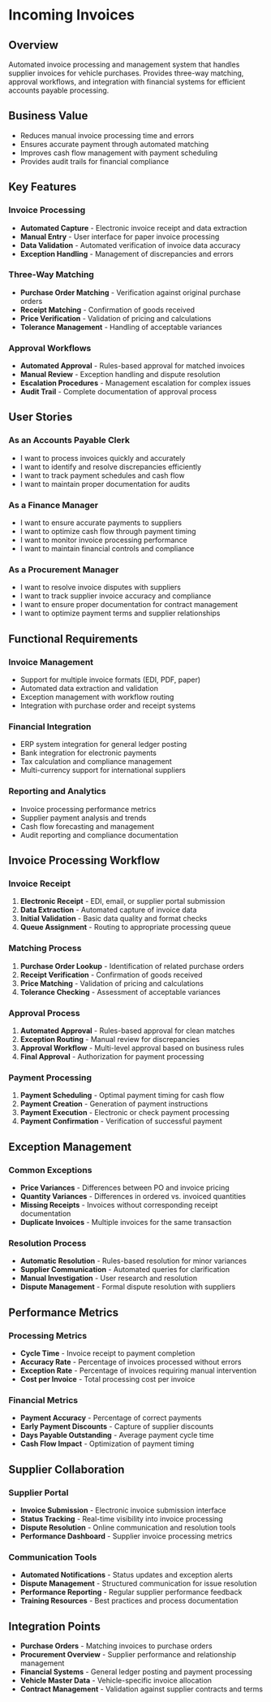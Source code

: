 # Incoming Invoices

## Overview
Automated invoice processing and management system that handles supplier invoices for vehicle purchases. Provides three-way matching, approval workflows, and integration with financial systems for efficient accounts payable processing.

## Business Value
- Reduces manual invoice processing time and errors
- Ensures accurate payment through automated matching
- Improves cash flow management with payment scheduling
- Provides audit trails for financial compliance

## Key Features

### Invoice Processing
- **Automated Capture** - Electronic invoice receipt and data extraction
- **Manual Entry** - User interface for paper invoice processing
- **Data Validation** - Automated verification of invoice data accuracy
- **Exception Handling** - Management of discrepancies and errors

### Three-Way Matching
- **Purchase Order Matching** - Verification against original purchase orders
- **Receipt Matching** - Confirmation of goods received
- **Price Verification** - Validation of pricing and calculations
- **Tolerance Management** - Handling of acceptable variances

### Approval Workflows
- **Automated Approval** - Rules-based approval for matched invoices
- **Manual Review** - Exception handling and dispute resolution
- **Escalation Procedures** - Management escalation for complex issues
- **Audit Trail** - Complete documentation of approval process

## User Stories

### As an Accounts Payable Clerk
- I want to process invoices quickly and accurately
- I want to identify and resolve discrepancies efficiently
- I want to track payment schedules and cash flow
- I want to maintain proper documentation for audits

### As a Finance Manager
- I want to ensure accurate payments to suppliers
- I want to optimize cash flow through payment timing
- I want to monitor invoice processing performance
- I want to maintain financial controls and compliance

### As a Procurement Manager
- I want to resolve invoice disputes with suppliers
- I want to track supplier invoice accuracy and compliance
- I want to ensure proper documentation for contract management
- I want to optimize payment terms and supplier relationships

## Functional Requirements

### Invoice Management
- Support for multiple invoice formats (EDI, PDF, paper)
- Automated data extraction and validation
- Exception management with workflow routing
- Integration with purchase order and receipt systems

### Financial Integration
- ERP system integration for general ledger posting
- Bank integration for electronic payments
- Tax calculation and compliance management
- Multi-currency support for international suppliers

### Reporting and Analytics
- Invoice processing performance metrics
- Supplier payment analysis and trends
- Cash flow forecasting and management
- Audit reporting and compliance documentation

## Invoice Processing Workflow

### Invoice Receipt
1. **Electronic Receipt** - EDI, email, or supplier portal submission
2. **Data Extraction** - Automated capture of invoice data
3. **Initial Validation** - Basic data quality and format checks
4. **Queue Assignment** - Routing to appropriate processing queue

### Matching Process
1. **Purchase Order Lookup** - Identification of related purchase orders
2. **Receipt Verification** - Confirmation of goods received
3. **Price Matching** - Validation of pricing and calculations
4. **Tolerance Checking** - Assessment of acceptable variances

### Approval Process
1. **Automated Approval** - Rules-based approval for clean matches
2. **Exception Routing** - Manual review for discrepancies
3. **Approval Workflow** - Multi-level approval based on business rules
4. **Final Approval** - Authorization for payment processing

### Payment Processing
1. **Payment Scheduling** - Optimal payment timing for cash flow
2. **Payment Creation** - Generation of payment instructions
3. **Payment Execution** - Electronic or check payment processing
4. **Payment Confirmation** - Verification of successful payment

## Exception Management

### Common Exceptions
- **Price Variances** - Differences between PO and invoice pricing
- **Quantity Variances** - Differences in ordered vs. invoiced quantities
- **Missing Receipts** - Invoices without corresponding receipt documentation
- **Duplicate Invoices** - Multiple invoices for the same transaction

### Resolution Process
- **Automatic Resolution** - Rules-based resolution for minor variances
- **Supplier Communication** - Automated queries for clarification
- **Manual Investigation** - User research and resolution
- **Dispute Management** - Formal dispute resolution with suppliers

## Performance Metrics

### Processing Metrics
- **Cycle Time** - Invoice receipt to payment completion
- **Accuracy Rate** - Percentage of invoices processed without errors
- **Exception Rate** - Percentage of invoices requiring manual intervention
- **Cost per Invoice** - Total processing cost per invoice

### Financial Metrics
- **Payment Accuracy** - Percentage of correct payments
- **Early Payment Discounts** - Capture of supplier discounts
- **Days Payable Outstanding** - Average payment cycle time
- **Cash Flow Impact** - Optimization of payment timing

## Supplier Collaboration

### Supplier Portal
- **Invoice Submission** - Electronic invoice submission interface
- **Status Tracking** - Real-time visibility into invoice processing
- **Dispute Resolution** - Online communication and resolution tools
- **Performance Dashboard** - Supplier invoice processing metrics

### Communication Tools
- **Automated Notifications** - Status updates and exception alerts
- **Dispute Management** - Structured communication for issue resolution
- **Performance Reporting** - Regular supplier performance feedback
- **Training Resources** - Best practices and process documentation

## Integration Points
- **Purchase Orders** - Matching invoices to purchase orders
- **Procurement Overview** - Supplier performance and relationship management
- **Financial Systems** - General ledger posting and payment processing
- **Vehicle Master Data** - Vehicle-specific invoice allocation
- **Contract Management** - Validation against supplier contracts and terms